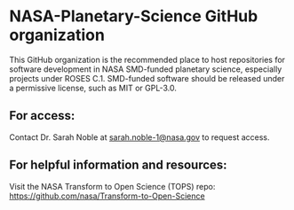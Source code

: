 # NASA-Planetary-Science GitHub organization

This GitHub organization is the recommended place to host repositories for software development in NASA SMD-funded planetary science, especially projects under ROSES C.1.
SMD-funded software should be released under a permissive license, such as MIT or GPL-3.0.

## For access:
Contact Dr. Sarah Noble at sarah.noble-1@nasa.gov to request access.

## For helpful information and resources:
Visit the NASA Transform to Open Science (TOPS) repo: 
https://github.com/nasa/Transform-to-Open-Science
